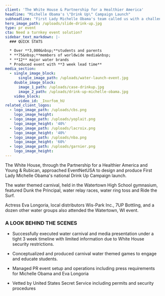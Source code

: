 ```yaml
---
client: 'The White House & Partnership for a Healthier America'
headline: "Michelle Obama's \"Drink Up\" Campaign Launch"
subheadline: "First Lady Michelle Obama's team called us with a challenge: design & produce a water carnival to launch the Drink Up America water campaign in 3 weeks without knowing the location. We turned their challenge into a PR Event reminding Americans that \"you are what you drink.\""
hero_image_path: /uploads/slide-drink-up.jpg
type: pr event
cta: Need a turnkey event solution?
sidebar_text_markdown: |-
  ### QUICK STATS

  * Over **3,000&nbsp;**students and parents
  * **75&nbsp;**members of worldwide media&nbsp;
  * **12** major water brands
  * Produced event with **3 week lead time**
media_section:
  - single_image_block:
      single_image_path: /uploads/water-launch-event.jpg
    double_image_block:
      image_1_path: /uploads/case-drinkup.jpg
      image_2_path: /uploads/drink-up-michelle-obama.jpg
    video_block:
      video_id: _Inxrfom_hU
related_client_logos:
  - logo_image_path: /uploads/cbs.png
    logo_image_height:
  - logo_image_path: /uploads/yoplait.png
    logo_image_height: '40%'
  - logo_image_path: /uploads/lacroix.png
    logo_image_height: '40%'
  - logo_image_path: /uploads/nba.png
    logo_image_height: '60%'
  - logo_image_path: /uploads/garnier.png
    logo_image_height:
---
```



The White House, through the Partnership for a Healthier America and Young & Rubican, approached EventNetUSA to design and produce First Lady Michelle Obama's national Drink Up Campaign launch.

The water themed carnival, held in the Watertown High School gymnasium, featured Dunk the Principal, water relay races, water ring toss and Ride the Surf.

Actress Eva Longoria, local distributors Wis-Park Inc., 7UP Bottling, and a dozen other water groups also attended the Watertown, WI event.

### A LOOK BEHIND THE SCENES

* Successfully executed water carnival and media presentation under a tight 3 week timeline with limited information due to White House security restrictions.

* Conceptualized and produced carnival water themed games to engage and educate students.

* Managed PR event setup and operations including press requirements for Michelle Obama and Eva Longoria

* Vetted by United States Secret Service including permits and security procedures